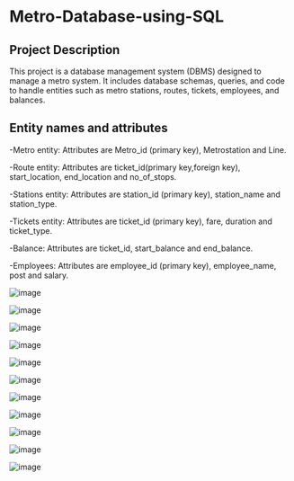 # Metro-Database-using-SQL

## Project Description
This project is a database management system (DBMS) designed to manage a metro system. It includes database schemas, queries, and code to handle entities such as metro stations, routes, tickets, employees, and balances.

## Entity names and attributes
-Metro entity: Attributes are Metro_id (primary key), Metrostation and Line.

-Route entity: Attributes are ticket_id(primary key,foreign key), start_location, end_location and no_of_stops.

-Stations entity: Attributes are station_id (primary key), station_name and station_type.

-Tickets entity: Attributes are ticket_id (primary key), fare, duration and ticket_type.

-Balance: Attributes are ticket_id, start_balance and end_balance.

-Employees: Attributes are employee_id (primary key), employee_name, post and salary.



![image](https://github.com/user-attachments/assets/b970b746-38cc-44f9-9181-298ac3ec1075)


![image](https://github.com/user-attachments/assets/ddf664a4-ed4e-4044-9cf7-bc6ac99e3e27)


![image](https://github.com/user-attachments/assets/5f386ec1-4228-4406-ab24-a57ee1f967c0)


![image](https://github.com/user-attachments/assets/54d6de10-87a6-477d-bf6b-60864c645091)


![image](https://github.com/user-attachments/assets/9a9f55ff-5e48-40c1-8bed-4d0ecbc5d55f)


![image](https://github.com/user-attachments/assets/dc3097a6-63e6-4a37-adbd-948f3c01e4c1)


![image](https://github.com/user-attachments/assets/417e245d-138a-45f2-a385-6e2de5af4eb5)


![image](https://github.com/user-attachments/assets/d374f92e-94b8-40dd-8b7b-c9809724819b)


![image](https://github.com/user-attachments/assets/b3a83e61-6cff-4608-b26e-db3c325e38dc)


![image](https://github.com/user-attachments/assets/17a6fc45-364f-41c5-a08e-1db02cf8a183)


![image](https://github.com/user-attachments/assets/0d8bb28b-bf1e-4c41-9be3-3a9adcd670c2)












